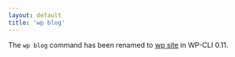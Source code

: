 ```yaml
---
layout: default
title: 'wp blog'
---
```

The `wp blog` command has been renamed to [wp site](/commands/site) in WP-CLI 0.11.
